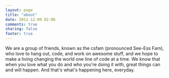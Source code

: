 ```yaml
---
layout: page
title: "about"
date: 2011-12-09 02:06
comments: true
sharing: false 
footer: true
---
```


We are a group of friends, known as the csfam (pronounced See-Ess Fam), who love to hang out, code, and work on awesome stuff, and we hope to make a living changing the world one line of code at a time. We know that when you love what you do and who you're doing it with, great things can and will happen. And that's what's happening here, everyday.

